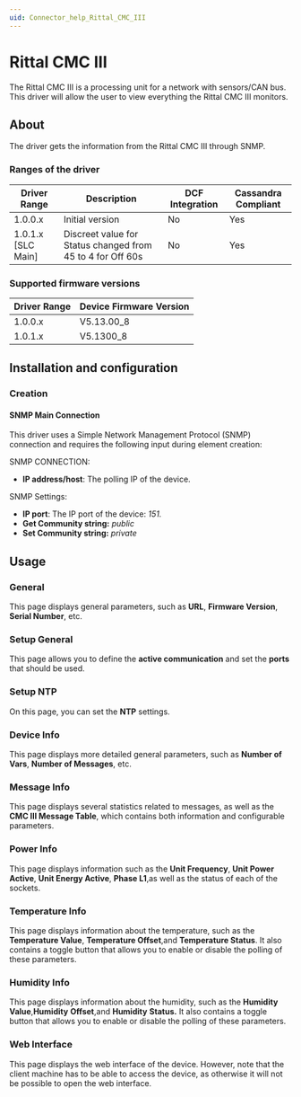 ```yaml
---
uid: Connector_help_Rittal_CMC_III
---
```


# Rittal CMC III

The Rittal CMC III is a processing unit for a network with sensors/CAN bus. This driver will allow the user to view everything the Rittal CMC III monitors.

## About

The driver gets the information from the Rittal CMC III through SNMP.

### Ranges of the driver

| **Driver Range**     | **Description**                                            | **DCF Integration** | **Cassandra Compliant** |
|----------------------|------------------------------------------------------------|---------------------|-------------------------|
| 1.0.0.x              | Initial version                                            | No                  | Yes                     |
| 1.0.1.x \[SLC Main\] | Discreet value for Status changed from 45 to 4 for Off 60s | No                  | Yes                     |

### Supported firmware versions

| **Driver Range** | **Device Firmware Version** |
|------------------|-----------------------------|
| 1.0.0.x          | V5.13.00_8                  |
| 1.0.1.x          | V5.1300_8                   |

## Installation and configuration

### Creation

#### SNMP Main Connection

This driver uses a Simple Network Management Protocol (SNMP) connection and requires the following input during element creation:

SNMP CONNECTION:

- **IP address/host**: The polling IP of the device.

SNMP Settings:

- **IP port**: The IP port of the device: *151.*
- **Get Community string:** *public*
- **Set Community string:** *private*

## Usage

### General

This page displays general parameters, such as **URL**, **Firmware Version**, **Serial Number**, etc.

### Setup General

This page allows you to define the **active communication** and set the **ports** that should be used.

### Setup NTP

On this page, you can set the **NTP** settings.

### Device Info

This page displays more detailed general parameters, such as **Number of Vars**, **Number of Messages**, etc.

### Message Info

This page displays several statistics related to messages, as well as the **CMC III Message Table**, which contains both information and configurable parameters.

### Power Info

This page displays information such as the **Unit Frequency**, **Unit Power Active**, **Unit Energy Active**, **Phase L1**,as well as the status of each of the sockets.

### Temperature Info

This page displays information about the temperature, such as the **Temperature Value**, **Temperature Offset**,and **Temperature Status**. It also contains a toggle button that allows you to enable or disable the polling of these parameters.

### Humidity Info

This page displays information about the humidity, such as the **Humidity Value**,**Humidity** **Offset**,and **Humidity** **Status.** It also contains a toggle button that allows you to enable or disable the polling of these parameters.

### Web Interface

This page displays the web interface of the device. However, note that the client machine has to be able to access the device, as otherwise it will not be possible to open the web interface.
